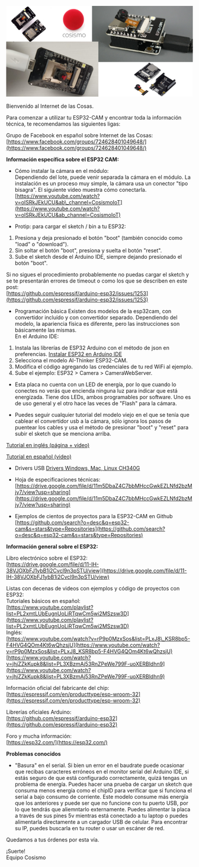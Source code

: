 ![ESP32 CAM](https://raw.githubusercontent.com/cosismo/esp32-cam/master/ESP32-CAM-versions.png)  
  
  
Bienvenido al Internet de las Cosas.

Para comenzar a utilizar tu ESP32-CAM y encontrar toda la información técnica, te recomendamos las siguientes ligas:

Grupo de Facebook en español sobre Internet de las Cosas:  
[https://www.facebook.com/groups/724628401049648/](https://www.facebook.com/groups/724628401049648/)

**Información específica sobre el ESP32 CAM:**

*  Cómo instalar la cámara en el módulo:  
Dependiendo del lote, puede venir separada la cámara en el módulo. La instalación es un proceso muy simple, la cámara usa un conector "tipo bisagra". El siguiente video muestra cómo conectarla.  
[https://www.youtube.com/watch?v=olSRkJEkUCU&ab\_channel=CosismoIoT](https://www.youtube.com/watch?v=olSRkJEkUCU&ab_channel=CosismoIoT)

*   Protip: para cargar el sketch / bin a tu ESP32:  
1) Presiona y deja presionado el botón "boot" (también conocido como "load" o "download").  
2) Sin soltar el botón "boot", presiona y suelta el botón "reset".  
3) Sube el sketch desde el Arduino IDE, siempre dejando presionado el botón "boot".  
  
Si no sigues el procedimiento probablemente no puedas cargar el sketch y se te presentarán errores de timeout o como los que se describen en este post:  
[https://github.com/espressif/arduino-esp32/issues/1253](https://github.com/espressif/arduino-esp32/issues/1253) 

*   Programación básica
Existen dos modelos de la esp32cam, con convertidor incluído y con convertidor separado. Dependiendo del modelo, la apariencia física es diferente, pero las instrucciones son básicamente las mismas.  
En el Arduino IDE:  
1) Instala las librerías de ESP32 Arduino con el método de json en preferencias. [Instalar ESP32 en Arduino IDE](https://randomnerdtutorials.com/installing-the-esp32-board-in-arduino-ide-windows-instructions/)  
2) Selecciona el modelo AI-Thinker ESP32-CAM.  
3) Modifica el código agregando las credenciales de tu red WiFi al ejemplo.  
4) Sube el ejemplo: ESP32 > Camera > CameraWebServer.  

*   Esta placa no cuenta con un LED de energía, por lo que cuando lo conectes no verás que encienda ninguna luz para indicar que está energizada. Tiene dos LEDs, ambos programables por software. Uno es de uso general y el otro hace las veces de "Flash" para la cámara.

*   Puedes seguir cualquier tutorial del modelo viejo en el que se tenía que cablear el convertidor usb a la cámara, sólo ignora los pasos de puentear los cables y usa el método de presionar "boot" y "reset" para subir el sketch que se menciona arriba.

[Tutorial en inglés (página + video)](https://randomnerdtutorials.com/esp32-cam-video-streaming-face-recognition-arduino-ide/)  

[Tutorial en español (video)](https://www.youtube.com/watch?v=WBJrXUy2HEw)  

*   Drivers USB
[Drivers Windows, Mac, Linux CH340G](https://www.geekfactory.mx/tutoriales-arduino/driver-ch340-para-arduino-chinos-o-genericos/)

*   Hoja de especificaciones técnicas:  
[https://drive.google.com/file/d/11m5DbaZ4C7bbMHccGwkEZLNfd2bzMjy7/view?usp=sharing](https://drive.google.com/file/d/11m5DbaZ4C7bbMHccGwkEZLNfd2bzMjy7/view?usp=sharing)

*   Ejemplos de cientos de proyectos para la ESP32-CAM en Github  
[https://github.com/search?o=desc&q=esp32-cam&s=stars&type=Repositories](https://github.com/search?o=desc&q=esp32-cam&s=stars&type=Repositories)

**Información general sobre el ESP32:**

Libro electrónico sobre el ESP32:  
[https://drive.google.com/file/d/11-IH-38VJOXbFJ1ybB1i2Cvcl9n3pSTU/view](https://drive.google.com/file/d/11-IH-38VJOXbFJ1ybB1i2Cvcl9n3pSTU/view)

Listas con decenas de videos con ejemplos y código de proyectos con ESP32:  
Tutoriales básicos en español:  
[https://www.youtube.com/playlist?list=PL2xmtLUbEugnUoLiRTqwCm5wi2MSzsw3D](https://www.youtube.com/playlist?list=PL2xmtLUbEugnUoLiRTqwCm5wi2MSzsw3D)  
Inglés:  
[https://www.youtube.com/watch?v=rP9p0MzxSos&list=PLxJ8\_KSR8bp5-F4HVG4QOm4Kt6wQhzsjU](https://www.youtube.com/watch?v=rP9p0MzxSos&list=PLxJ8_KSR8bp5-F4HVG4QOm4Kt6wQhzsjU)  
[https://www.youtube.com/watch?v=jhjZZkKupk8&list=PL3XBzmAj53RnZPeWe799F-uoXERBldhn9](https://www.youtube.com/watch?v=jhjZZkKupk8&list=PL3XBzmAj53RnZPeWe799F-uoXERBldhn9)

Información oficial del fabricante del chip:  
[https://espressif.com/en/producttype/esp-wroom-32](https://espressif.com/en/producttype/esp-wroom-32)

Librerías oficiales Arduino:  
[https://github.com/espressif/arduino-esp32](https://github.com/espressif/arduino-esp32)

Foro y mucha información:  
[https://esp32.com/](https://esp32.com/)

**Problemas conocidos**
*   "Basura" en el serial.  Si bien un error en el baudrate puede ocasionar que recibas caracteres erróneos en el monitor serial del Arduino IDE, si estás seguro de que está configurado correctamente, quizá tengas un problema de energía. Puedes hacer una prueba de cargar un sketch que consuma menos energía como el chipID para verificar que si funciona el serial a bajo consumo de corriente.
Este modelo consume más energía que los anteriores y puede ser que no funcione con tu puerto USB, por lo que tendrás que aliemntarlo externamente. Puedes alimentar la placa a través de sus pines 5v mientras está conectado a tu laptop o puedes alimentarla directamente a un cargador USB de celular.  Para encontrar su IP, puedes buscarla en tu router o usar un escáner de red. 


Quedamos a tus órdenes por esta vía.

¡Suerte!  
Equipo Cosismo
